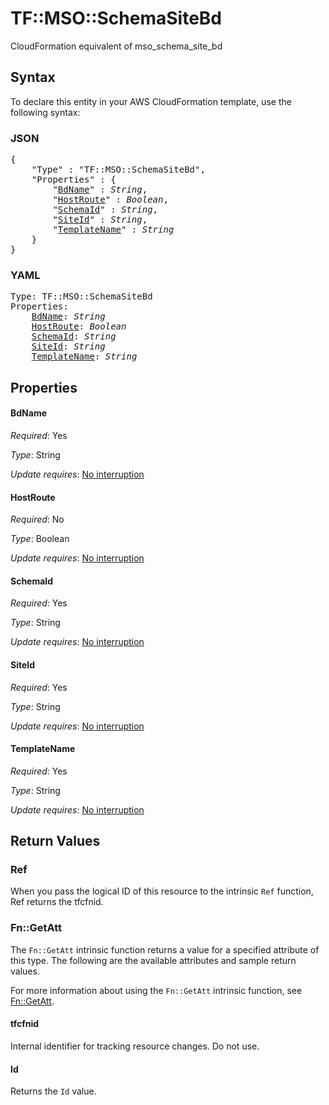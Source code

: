 # TF::MSO::SchemaSiteBd

CloudFormation equivalent of mso_schema_site_bd

## Syntax

To declare this entity in your AWS CloudFormation template, use the following syntax:

### JSON

<pre>
{
    "Type" : "TF::MSO::SchemaSiteBd",
    "Properties" : {
        "<a href="#bdname" title="BdName">BdName</a>" : <i>String</i>,
        "<a href="#hostroute" title="HostRoute">HostRoute</a>" : <i>Boolean</i>,
        "<a href="#schemaid" title="SchemaId">SchemaId</a>" : <i>String</i>,
        "<a href="#siteid" title="SiteId">SiteId</a>" : <i>String</i>,
        "<a href="#templatename" title="TemplateName">TemplateName</a>" : <i>String</i>
    }
}
</pre>

### YAML

<pre>
Type: TF::MSO::SchemaSiteBd
Properties:
    <a href="#bdname" title="BdName">BdName</a>: <i>String</i>
    <a href="#hostroute" title="HostRoute">HostRoute</a>: <i>Boolean</i>
    <a href="#schemaid" title="SchemaId">SchemaId</a>: <i>String</i>
    <a href="#siteid" title="SiteId">SiteId</a>: <i>String</i>
    <a href="#templatename" title="TemplateName">TemplateName</a>: <i>String</i>
</pre>

## Properties

#### BdName

_Required_: Yes

_Type_: String

_Update requires_: [No interruption](https://docs.aws.amazon.com/AWSCloudFormation/latest/UserGuide/using-cfn-updating-stacks-update-behaviors.html#update-no-interrupt)

#### HostRoute

_Required_: No

_Type_: Boolean

_Update requires_: [No interruption](https://docs.aws.amazon.com/AWSCloudFormation/latest/UserGuide/using-cfn-updating-stacks-update-behaviors.html#update-no-interrupt)

#### SchemaId

_Required_: Yes

_Type_: String

_Update requires_: [No interruption](https://docs.aws.amazon.com/AWSCloudFormation/latest/UserGuide/using-cfn-updating-stacks-update-behaviors.html#update-no-interrupt)

#### SiteId

_Required_: Yes

_Type_: String

_Update requires_: [No interruption](https://docs.aws.amazon.com/AWSCloudFormation/latest/UserGuide/using-cfn-updating-stacks-update-behaviors.html#update-no-interrupt)

#### TemplateName

_Required_: Yes

_Type_: String

_Update requires_: [No interruption](https://docs.aws.amazon.com/AWSCloudFormation/latest/UserGuide/using-cfn-updating-stacks-update-behaviors.html#update-no-interrupt)

## Return Values

### Ref

When you pass the logical ID of this resource to the intrinsic `Ref` function, Ref returns the tfcfnid.

### Fn::GetAtt

The `Fn::GetAtt` intrinsic function returns a value for a specified attribute of this type. The following are the available attributes and sample return values.

For more information about using the `Fn::GetAtt` intrinsic function, see [Fn::GetAtt](https://docs.aws.amazon.com/AWSCloudFormation/latest/UserGuide/intrinsic-function-reference-getatt.html).

#### tfcfnid

Internal identifier for tracking resource changes. Do not use.

#### Id

Returns the <code>Id</code> value.

